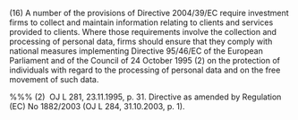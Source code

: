 (16) A number of the provisions of Directive 2004/39/EC require investment firms to collect and maintain information relating to clients and services provided to clients. Where those requirements involve the collection and processing of personal data, firms should ensure that they comply with national measures implementing Directive 95/46/EC of the European Parliament and of the Council of 24 October 1995 (2) on the protection of individuals with regard to the processing of personal data and on the free movement of such data.

%%% (2)  OJ L 281, 23.11.1995, p. 31. Directive as amended by Regulation (EC) No 1882/2003 (OJ L 284, 31.10.2003, p. 1).